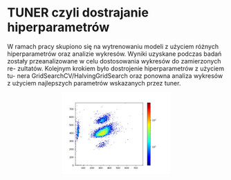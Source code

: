 # TUNER czyli dostrajanie hiperparametrów

W ramach pracy skupiono się na wytrenowaniu modeli z użyciem różnych
hiperparametrów oraz analizie wykresów. Wyniki uzyskane podczas badań
zostały przeanalizowane w celu dostosowania wykresów do zamierzonych re-
zultatów. Kolejnym krokiem było dostrojenie hiperparametrów z użyciem tu-
nera GridSearchCV/HalvingGridSearch oraz ponowna analiza wykresów z użyciem najlepszych
parametrów wskazanych przez tuner.

<p align="center" width="100%">
    <img width="50%" src="https://github.com/ThePiekorz/Analiza_skupien_w_fizyce_jadrowej/blob/main/Dane_podstawowe_plot/c12_data.png"> 
</p>
